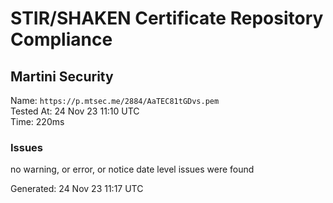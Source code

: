 # STIR/SHAKEN Certificate Repository Compliance

## Martini Security

Name: `https://p.mtsec.me/2884/AaTEC81tGDvs.pem`\
Tested At: 24 Nov 23 11:10 UTC\
Time: 220ms

### Issues

no warning, or error, or notice date level issues were found

Generated: 24 Nov 23 11:17 UTC